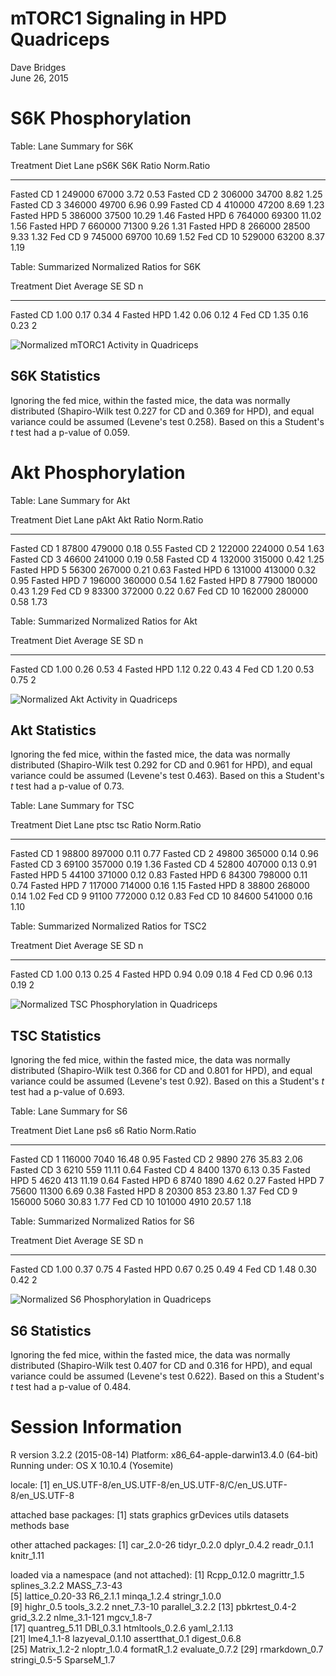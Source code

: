 # mTORC1 Signaling in HPD Quadriceps
Dave Bridges  
June 26, 2015  




# S6K Phosphorylation


Table: Lane Summary for S6K

Treatment   Diet   Lane      pS6K     S6K   Ratio   Norm.Ratio
----------  -----  -----  -------  ------  ------  -----------
Fasted      CD     1       249000   67000    3.72         0.53
Fasted      CD     2       306000   34700    8.82         1.25
Fasted      CD     3       346000   49700    6.96         0.99
Fasted      CD     4       410000   47200    8.69         1.23
Fasted      HPD    5       386000   37500   10.29         1.46
Fasted      HPD    6       764000   69300   11.02         1.56
Fasted      HPD    7       660000   71300    9.26         1.31
Fasted      HPD    8       266000   28500    9.33         1.32
Fed         CD     9       745000   69700   10.69         1.52
Fed         CD     10      529000   63200    8.37         1.19



Table: Summarized Normalized Ratios for S6K

Treatment   Diet    Average     SE     SD    n
----------  -----  --------  -----  -----  ---
Fasted      CD         1.00   0.17   0.34    4
Fasted      HPD        1.42   0.06   0.12    4
Fed         CD         1.35   0.16   0.23    2

![Normalized mTORC1 Activity in Quadriceps](figures/s6k-analysis-1.png) 

## S6K Statistics



Ignoring the fed mice, within the fasted mice, the data was normally distributed (Shapiro-Wilk test 0.227 for CD and 0.369 for HPD), and equal variance could be assumed (Levene's test 0.258).  Based on this a Student's *t* test had a p-value of 0.059.

# Akt Phosphorylation


Table: Lane Summary for Akt

Treatment   Diet   Lane      pAkt      Akt   Ratio   Norm.Ratio
----------  -----  -----  -------  -------  ------  -----------
Fasted      CD     1        87800   479000    0.18         0.55
Fasted      CD     2       122000   224000    0.54         1.63
Fasted      CD     3        46600   241000    0.19         0.58
Fasted      CD     4       132000   315000    0.42         1.25
Fasted      HPD    5        56300   267000    0.21         0.63
Fasted      HPD    6       131000   413000    0.32         0.95
Fasted      HPD    7       196000   360000    0.54         1.62
Fasted      HPD    8        77900   180000    0.43         1.29
Fed         CD     9        83300   372000    0.22         0.67
Fed         CD     10      162000   280000    0.58         1.73



Table: Summarized Normalized Ratios for Akt

Treatment   Diet    Average     SE     SD    n
----------  -----  --------  -----  -----  ---
Fasted      CD         1.00   0.26   0.53    4
Fasted      HPD        1.12   0.22   0.43    4
Fed         CD         1.20   0.53   0.75    2

![Normalized Akt Activity in Quadriceps](figures/akt-analysis-1.png) 

## Akt Statistics



Ignoring the fed mice, within the fasted mice, the data was normally distributed (Shapiro-Wilk test 0.292 for CD and 0.961 for HPD), and equal variance could be assumed (Levene's test 0.463).  Based on this a Student's *t* test had a p-value of 0.73.


Table: Lane Summary for TSC

Treatment   Diet   Lane      ptsc      tsc   Ratio   Norm.Ratio
----------  -----  -----  -------  -------  ------  -----------
Fasted      CD     1        98800   897000    0.11         0.77
Fasted      CD     2        49800   365000    0.14         0.96
Fasted      CD     3        69100   357000    0.19         1.36
Fasted      CD     4        52800   407000    0.13         0.91
Fasted      HPD    5        44100   371000    0.12         0.83
Fasted      HPD    6        84300   798000    0.11         0.74
Fasted      HPD    7       117000   714000    0.16         1.15
Fasted      HPD    8        38800   268000    0.14         1.02
Fed         CD     9        91100   772000    0.12         0.83
Fed         CD     10       84600   541000    0.16         1.10



Table: Summarized Normalized Ratios for TSC2

Treatment   Diet    Average     SE     SD    n
----------  -----  --------  -----  -----  ---
Fasted      CD         1.00   0.13   0.25    4
Fasted      HPD        0.94   0.09   0.18    4
Fed         CD         0.96   0.13   0.19    2

![Normalized TSC Phosphorylation in Quadriceps](figures/tsc-analysis-1.png) 

## TSC Statistics



Ignoring the fed mice, within the fasted mice, the data was normally distributed (Shapiro-Wilk test 0.366 for CD and 0.801 for HPD), and equal variance could be assumed (Levene's test 0.92).  Based on this a Student's *t* test had a p-value of 0.693.


Table: Lane Summary for S6

Treatment   Diet   Lane       ps6      s6   Ratio   Norm.Ratio
----------  -----  -----  -------  ------  ------  -----------
Fasted      CD     1       116000    7040   16.48         0.95
Fasted      CD     2         9890     276   35.83         2.06
Fasted      CD     3         6210     559   11.11         0.64
Fasted      CD     4         8400    1370    6.13         0.35
Fasted      HPD    5         4620     413   11.19         0.64
Fasted      HPD    6         8740    1890    4.62         0.27
Fasted      HPD    7        75600   11300    6.69         0.38
Fasted      HPD    8        20300     853   23.80         1.37
Fed         CD     9       156000    5060   30.83         1.77
Fed         CD     10      101000    4910   20.57         1.18



Table: Summarized Normalized Ratios for S6

Treatment   Diet    Average     SE     SD    n
----------  -----  --------  -----  -----  ---
Fasted      CD         1.00   0.37   0.75    4
Fasted      HPD        0.67   0.25   0.49    4
Fed         CD         1.48   0.30   0.42    2

![Normalized S6 Phosphorylation in Quadriceps](figures/s6-analysis-1.png) 

## S6 Statistics



Ignoring the fed mice, within the fasted mice, the data was normally distributed (Shapiro-Wilk test 0.407 for CD and 0.316 for HPD), and equal variance could be assumed (Levene's test 0.622).  Based on this a Student's *t* test had a p-value of 0.484.

# Session Information
R version 3.2.2 (2015-08-14)
Platform: x86_64-apple-darwin13.4.0 (64-bit)
Running under: OS X 10.10.4 (Yosemite)

locale:
[1] en_US.UTF-8/en_US.UTF-8/en_US.UTF-8/C/en_US.UTF-8/en_US.UTF-8

attached base packages:
[1] stats     graphics  grDevices utils     datasets  methods   base     

other attached packages:
[1] car_2.0-26  tidyr_0.2.0 dplyr_0.4.2 readr_0.1.1 knitr_1.11 

loaded via a namespace (and not attached):
 [1] Rcpp_0.12.0     magrittr_1.5    splines_3.2.2   MASS_7.3-43    
 [5] lattice_0.20-33 R6_2.1.1        minqa_1.2.4     stringr_1.0.0  
 [9] highr_0.5       tools_3.2.2     nnet_7.3-10     parallel_3.2.2 
[13] pbkrtest_0.4-2  grid_3.2.2      nlme_3.1-121    mgcv_1.8-7     
[17] quantreg_5.11   DBI_0.3.1       htmltools_0.2.6 yaml_2.1.13    
[21] lme4_1.1-8      lazyeval_0.1.10 assertthat_0.1  digest_0.6.8   
[25] Matrix_1.2-2    nloptr_1.0.4    formatR_1.2     evaluate_0.7.2 
[29] rmarkdown_0.7   stringi_0.5-5   SparseM_1.7    
